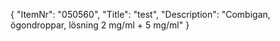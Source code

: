 {
  "ItemNr": "050560",
  "Title": "test",
  "Description": "Combigan, ögondroppar, lösning 2 mg/ml + 5 mg/ml"
}